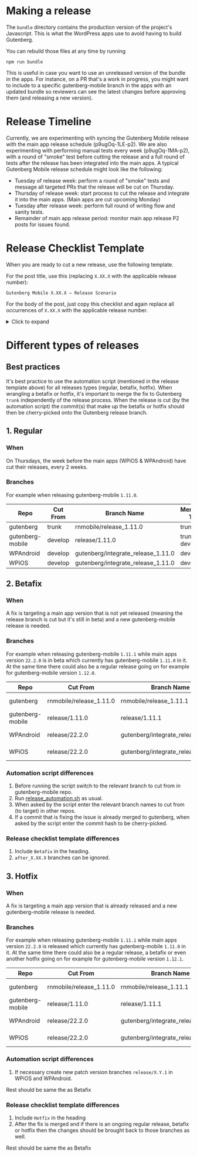 # Making a release

The `bundle` directory contains the production version of the project's Javascript. This is what the WordPress apps use to avoid having to build Gutenberg.

You can rebuild those files at any time by running

```
npm run bundle
```

This is useful in case you want to use an unreleased version of the bundle in the apps. For instance, on a PR that's a work in progress, you might want to include to a specific gutenberg-mobile branch in the apps with an updated bundle so reviewers can see the latest changes before approving them (and releasing a new version).

# Release Timeline

Currently, we are experimenting with syncing the Gutenberg Mobile release with the main app release schedule (p9ugOq-1LE-p2). We are also experimenting with performing manual tests every week (p9ugOq-1MA-p2), with a round of "smoke" test before cutting the release and a full round of tests after the release has been integrated into the main apps. A typical Gutenberg Mobile release schedule might look like the following:

- Tuesday of release week: perform a round of "smoke" tests and message all targeted PRs that the release will be cut on Thursday.
- Thursday of release week: start process to cut the release and integrate it into the main apps. (Main apps are cut upcoming Monday)
- Tuesday after release week: perform full round of writing flow and sanity tests.
- Remainder of main app release period: monitor main app release P2 posts for issues found.

# Release Checklist Template

When you are ready to cut a new release, use the following template.

For the post title, use this (replacing `X.XX.X` with the applicable release number):

```
Gutenberg Mobile X.XX.X – Release Scenario
```

For the body of the post, just copy this checklist and again replace all occurrences of `X.XX.X` with the applicable release number.

<details><summary>Click to expand</summary>
<p>
  
```html
<!-- wp:paragraph -->
<p>This checklist is based on the <a href="https://github.com/wordpress-mobile/release-toolkit-gutenberg-mobile/blob/develop/Releasing.md#release-checklist-template">Release Checklist Template</a>. If you need a checklist for a new gutenberg-mobile release, please copy from that template.</p>
<!-- /wp:paragraph -->

<!-- wp:paragraph -->
<p>+mobilegutenberg +mobilegutenpagesp2</p>
<!-- /wp:paragraph -->

<!-- wp:heading {"level":3} -->
<h3>Before the Release</h3>
<!-- /wp:heading -->

<!-- wp:group -->
<div class="wp-block-group"><!-- wp:paragraph -->
<p>o Visit all open gutenberg-mobile PRs that are assigned to X.XX.X milestone and leave a comment with a message similar to the following: </p>
<!-- /wp:paragraph -->

<!-- wp:quote -->
<blockquote class="wp-block-quote"><p>Hey [author]. We will cut the X.XX.X release on [date]. I plan to circle back and bump this PR to the next milestone then, but please let me know if you'd rather us work to include this PR in X.XX.X. Thanks! </p></blockquote>
<!-- /wp:quote --></div>
<!-- /wp:group -->

<!-- wp:paragraph -->
<p>o Midway through the week of the release, create installable builds for WPiOS and WPAndroid based off the current <code>develop</code> branch and complete the <a href="https://github.com/wordpress-mobile/test-cases/tree/master/test-cases/gutenberg/writing-flow">general writing flow test cases</a>. </p>
<!-- /wp:paragraph -->

<!-- wp:heading {"level":3} -->
<h3>Create the Release</h3>
<!-- /wp:heading -->

<!-- wp:paragraph -->
<p>o Verify that <code>gutenberg-mobile/RNTAztecView.podspec</code> and <code>gutenberg-mobile/gutenberg/packages/react-native-aztec/RNTAztecView.podspec</code> refer to the same <code>WordPress-Aztec-iOS</code> version and are pointing to a stable, tagged release (e.g. 1.14.1). If they are not, we may need to <a href="#create-a-new-aztec-release">create a new Aztec</a> release.</p>
<!-- /wp:paragraph -->

<!-- wp:paragraph -->
<p>o Clone the <a href="https://github.com/wordpress-mobile/release-toolkit-gutenberg-mobile">release scripts</a> or pull the latest version if you have already cloned it.</p>
<!-- /wp:paragraph -->

<!-- wp:paragraph -->
<p>o Review the <a href="https://github.com/wordpress-mobile/release-toolkit-gutenberg-mobile/blob/develop/Releasing.md">release script instructions</a>. In your clone of the release scripts, run the script via:  <code>./release_automation.sh</code>. This creates the gutenberg and gutenberg-mobile release PRs as well as WPAndroid and WPiOS integration PRs.<br><br><strong>Note:</strong> You might want to wait a bit before confirming WPAndroid PR creation so gutenberg-mobile can have enough time to finish the <code>Build Android RN Bridge &amp; Publish to S3</code> job on CI which is needed by WPAndroid CI.</p>
<!-- /wp:paragraph -->

<!-- wp:group -->
<div class="wp-block-group"><!-- wp:paragraph -->
<p>o If this is a scheduled release (e.g. X.XX.0) and not a beta/hot fix (e.g. X.XX.2), post a message similar to the following to the <code>#mobile-gutenberg</code> and <code>#mobile-gutenberg-platform</code> Slack channels: </p>
<!-- /wp:paragraph -->

<!-- wp:quote -->
<blockquote class="wp-block-quote"><p>⚠️ The gutenberg-mobile X.XX.X release branches are now cut. Please do not merge any Gutenberg-related changes into the WPiOS or WPAndroid <code>develop</code> branches until <em>after</em> the main apps cut their own releases next week. If you'd like to merge changes now, merge them into the <code>gutenberg/after_X.XX.X</code> branches. </p></blockquote>
<!-- /wp:quote --></div>
<!-- /wp:group -->

<!-- wp:paragraph -->
<p>o Verify the localization strings files (<a href="https://github.com/wordpress-mobile/gutenberg-mobile/blob/develop/bundle/android/strings.xml">bundle/android/strings.xml</a>, <a href="https://github.com/wordpress-mobile/gutenberg-mobile/blob/develop/bundle/ios/GutenbergNativeTranslations.swift">bundle/ios/GutenbergNativeTranslations.swift</a>) have been generated properly. Check that we're not adding extra strings from non-native files and that we're not removing strings that are referenced in the code (more info can be found in this <a href="https://github.com/wordpress-mobile/gutenberg-mobile/issues/3466">issue</a>). <strong>If any issue is found, it will require manually modifying the files and push them to the release branch.</strong> If no strings are updated, it is expected to not see those files modified.</p>
<!-- /wp:paragraph -->
  
<!-- wp:paragraph -->
<p>o In both <code>RELEASE-NOTES.txt</code> and <code>gutenberg/packages/react-native-editor/CHANGELOG.md</code>, replace <code>Unreleased</code> section with the release version and create a new <code>Unreleased</code> section.</p>
<!-- /wp:paragraph -->

<!-- wp:paragraph -->
<p>o Verify the WPAndroid PR build succeeds. If PR CI tasks include a 403 error related to an inability to resolve the <code>react-native-bridge</code> dependency, you must wait for the <code>Build Android RN Bridge &amp; Publish to S3</code> task to succeed in gutenberg-mobile and then restart the WPAndroid CI tasks.</p>
<!-- /wp:paragraph -->  
  
<!-- wp:paragraph -->
<p>o Run the Optional Tests on both the WPiOS and WPAndroid PRs.</p>
<!-- /wp:paragraph -->

<!-- wp:paragraph -->
<p>o Trigger an installable build on WPiOS PR.</p>
<!-- /wp:paragraph -->

<!-- wp:paragraph -->
<p>o Once the installable builds are ready, perform a quick smoke test of the editor on both iOS and Android to verify it launches without crashing. We will perform additional testing after the main apps cut their releases. </p>
<!-- /wp:paragraph -->

<!-- wp:paragraph -->
<p>o Fill in the missing parts of the gutenberg-mobile PR description. When filling in the "Changes" section, link to the most descriptive GitHub issue for any given change and consider adding a short description. Testers rely on this section to gather more details about changes in a release.</p>
<!-- /wp:paragraph -->

<!-- wp:paragraph -->
<p>o Mark all 4 PRs ready for review and request review from your release wrangler buddy.</p>
<!-- /wp:paragraph -->

<!-- wp:paragraph -->
<p>o If this is a release for inclusion in the frozen WPiOS and WPAndroid release branches (i.e. this is a beta/hot fix, e.g. X.XX.2), ping the directly responsible individual handing the release of each platform of the main apps.</p>
<!-- /wp:paragraph -->

<!-- wp:heading {"level":3} -->
<h3 id="create-a-new-aztec-release">Create an Aztec Release (conditional)</h3>
<!-- /wp:heading -->

<!-- wp:paragraph -->
<p>ℹ️ If <code>gutenberg-mobile/RNTAztecView.podspec</code> and <code>gutenberg-mobile/gutenberg/packages/react-native-aztec/RNTAztecView.podspec</code> refer to a commit SHA instead of a stable release (e.g. 1.14.1) or refer to <em>different</em> versions, the steps in this section may need to be completed. </p>
<!-- /wp:paragraph -->

<!-- wp:paragraph -->
<p>o Verify all Aztec PRs attached to the "Next Release" milestone or PRs with changes required for this Gutenberg release have been merged before next steps.</p>
<!-- /wp:paragraph -->

<!-- wp:paragraph -->
<p>o Open a PR on Aztec repo to update the <code>CHANGELOG.md</code> and <code>README.md</code> files with the new version name.</p>
<!-- /wp:paragraph -->

<!-- wp:paragraph -->
<p>o Create a new release and name it with the tag name from step 1. For Aztec-iOS, follow <a href="https://github.com/wordpress-mobile/AztecEditor-iOS/blob/develop/Documentation/ReleaseProcess.md">this process</a>. For Aztec-Android, releases are created via the <a href="https://github.com/wordpress-mobile/AztecEditor-Android/releases">GitHub releases page</a> by hitting the “Draft new release” button, put the tag name to be created in the tag version field and release title field, and also add the changelog to the release description. The binary assets (.zip, tar.gz files) are attached automatically after hitting “Publish release”.</p>
<!-- /wp:paragraph -->

<!-- wp:paragraph -->
<p>o Update Aztec version references within <code>gutenberg-mobile/RNTAztecView.podspec</code> and <code>gutenberg-mobile/gutenberg/packages/react-native-aztec/RNTAztecView.podspec</code> to the new <code>WordPress-Aztec-iOS</code> version.</p>
<!-- /wp:paragraph -->

<!-- wp:heading {"level":3} -->
<h3>Manage Incoming Changes (conditional)</h3>
<!-- /wp:heading -->

<!-- wp:paragraph -->
<p>ℹ️ If additional changes (e.g. bug fixes) were merged into the gutenberg-mobile <code>release/X.XX.X</code> or in gutenberg <code>rnmobile/release-X.XX.X</code> branches, the steps in this section need to be completed.</p>
<!-- /wp:paragraph -->

<!-- wp:paragraph -->
<p>o After a merge happened in gutenberg-mobile <code>release/X.XX.X</code> or in gutenberg <code>rnmobile/release-X.XX.X</code>, ensure the <code>gutenberg</code> submodule points to the correct hash and the <code>rnmobile/release-X.XX.X</code> in the gutenberg repo branch has been updated.</p>
<!-- /wp:paragraph -->

<!-- wp:paragraph -->
<p>o If there were changes in gutenberg repo, make sure to cherry-pick the changes that landed in the <code>trunk</code> branch back to the release branch and don't forget to run <code>npm run bundle</code> in gutenberg-mobile again if necessary.</p>
<!-- /wp:paragraph -->

<!-- wp:paragraph -->
<p>o Add the new change to the "Extra PRs that Landed After the Release Was Cut" section of the gutenberg-mobile PR description.</p>
<!-- /wp:paragraph -->

<!-- wp:paragraph -->
<p>o Re-run the Optional Tests on both the WPiOS and WPAndroid PRs.</p>
<!-- /wp:paragraph -->

<!-- wp:heading {"level":3} -->
<h3>Integrate the Release </h3>
<!-- /wp:heading -->

<!-- wp:paragraph -->
<p>o Verify the <code>gutenberg</code> ref within the gutenberg-mobile release branch is pointed to the latest commit in the gutenberg release branch.</p>
<!-- /wp:paragraph -->

<!-- wp:paragraph -->
<p>o Create and push a <code>rnmobile/X.XX.X</code> git tag for the head of gutenberg release branch. </p>
<!-- /wp:paragraph -->

<!-- wp:paragraph -->
<p>o Ensure that the bundle files are updated to include any changes to the release branch by running <code>npm run bundle</code> in gutenberg-mobile release branch and committing any changes. </p>
<!-- /wp:paragraph -->

<!-- wp:paragraph -->
<p>o Merge the <strong>gutenberg-mobile</strong> PR to <code>trunk</code>. Use "Create a merge commit" option when merging, otherwise there could be conflicts between <code>trunk</code> and release branch in the next release. WARNING: Do not merge the <strong>gutenberg</strong> PR into <code>trunk</code> at this point.</p>
<!-- /wp:paragraph -->

<!-- wp:paragraph -->
<p>o <a href="https://github.com/wordpress-mobile/gutenberg-mobile/releases/new?tag=vX.XX.X&amp;target=trunk&amp;title=Release%20X.XX.X">Create a new gutenberg-mobile GitHub Release</a>. Include a list of changes in the Release description.</p>
<!-- /wp:paragraph -->

<!-- wp:paragraph -->
<p>o In WPiOS, update the reference to point to the <em>tag</em> of the Release created in the previous task. </p>
<!-- /wp:paragraph -->

<!-- wp:paragraph -->
<p>o In WPAndroid, update the <code>gutenbergMobileVersion</code> in <code>build.gradle</code> to point to the <em>tag</em> of the Release used in the previous task. </p>
<!-- /wp:paragraph -->

<!-- wp:paragraph -->
<p>o Re-run the Optional Tests on both the WPiOS and WPAndroid PRs.</p>
<!-- /wp:paragraph -->

<!-- wp:paragraph -->
<p>o Main apps PRs should be ready to merge to their <code>develop</code> branches now. Merge them or get them merged.</p>
<!-- /wp:paragraph -->

<!-- wp:group -->
<div class="wp-block-group"><!-- wp:paragraph -->
<p>o Once everything is merged, send a message similar to the following to our friends in the <code>#platform9</code> Slack channel. If the release is a beta/hot fix (e.g. X.XX.2), be sure to directly mention the relevant Excellence Wranglers for the release and modify the following template as needed.</p>
<!-- /wp:paragraph -->

<!-- wp:quote -->
<blockquote class="wp-block-quote"><p>Hey team. I wanted to let you know that the mobile Gutenberg team has finished integrating the X.XX.X Gutenberg release into the WPiOS and WPAndroid `develop` branches. The integration is ready for the next release cut/build creation when you are available. Please let me know if you have any questions. Thanks! </p></blockquote>
<!-- /wp:quote --></div>
<!-- /wp:group -->

<!-- wp:heading {"level":3} -->
<h3>Sync the Release to Development Branches</h3>
<!-- /wp:heading -->

<!-- wp:paragraph -->
<p>o If there are any conflicts in the gutenberg PR, merge <code>trunk</code> into it and resolve them.</p>
<!-- /wp:paragraph -->

<!-- wp:paragraph -->
<p>o In gutenberg-mobile, create a branch from <code>trunk</code> with a name like <code>merge_release_X.XX.X_to_develop</code> and open PR to <code>develop</code>. If there are any merge conflicts, merge <code>develop</code> into the PR and resolve them.</p>
<!-- /wp:paragraph -->

<!-- wp:paragraph -->
<p>o Merge the gutenberg PR to <code>trunk</code>.</p>
<!-- /wp:paragraph -->

<!-- wp:paragraph -->
<p>o Update the <code>gutenberg</code> reference in the gutenberg-mobile <code>merge_release_X.XX.X_to_develop</code> PR so it points to merge commit in gutenberg <code>trunk</code> for the gutenberg PR merged in the previous task.</p>
<!-- /wp:paragraph -->

<!-- wp:paragraph -->
<p>o Merge the gutenberg-mobile PR to <code>develop</code>.</p>
<!-- /wp:paragraph -->

<!-- wp:heading {"level":3} -->
<h3>Clean Up Pending Work</h3>
<!-- /wp:heading -->

<!-- wp:paragraph -->
<p>⚠️ This section may only be completed <em>after</em> the main apps cut their own release branches. </p>
<!-- /wp:paragraph -->

<!-- wp:paragraph -->
<p>o Update the <code>gutenberg/after_X.XX.X</code> branches and open a PR against <code>develop</code>. If the branches are empty we’ll just delete them. The PR can actually get created as soon as something gets merged to the <code>gutenberg/after_X.XX.X</code> branches. Merge the <code>gutenberg/after_X.XX.X</code> PR(s) only <em>AFTER</em> the main apps have cut their release branches.</p>
<!-- /wp:paragraph -->

<!-- wp:heading {"level":3} -->
<h3>Test the Release</h3>
<!-- /wp:heading -->

<!-- wp:paragraph -->
<p>ℹ️ Use the main WP apps to complete each the tasks below for both iOS and Android. </p>
<!-- /wp:paragraph -->

<!-- wp:paragraph -->
<p>o Test the new changes that are included in the release PR.</p>
<!-- /wp:paragraph -->

<!-- wp:paragraph -->
<p>o Complete the <a href="https://github.com/wordpress-mobile/test-cases/tree/master/test-cases/gutenberg/writing-flow">general writing flow test cases</a>.</p>
<!-- /wp:paragraph -->

<!-- wp:paragraph -->
<p>o Complete the <a href="https://github.com/wordpress-mobile/test-cases/blob/trunk/test-cases/gutenberg/unsupported-block-editing.md#unsupported-block-editing---test-cases">Unsupported Block Editor test cases</a>.</p>
<!-- /wp:paragraph -->

<!-- wp:paragraph -->
<p>o Verify the <a href="https://manakinp2.wordpress.com/team-rotations/sanity-testing-rotations/">scheduled team members</a> completed the <a href="https://github.com/wordpress-mobile/test-cases/blob/trunk/test-suites/gutenberg/sanity-test-suites.md">sanity test suites</a>.</p>
<!-- /wp:paragraph -->

<!-- wp:heading {"level":3} -->
<h3>Finish the Release</h3>
<!-- /wp:heading -->

<!-- wp:paragraph -->
<p>o Update the <a href="https://docs.google.com/spreadsheets/d/15U4v6zUBmPGagksHX_6ZfVA672-1qB2MO8M7HYBOOgQ/edit?usp=sharing">Release Incident Spreadsheet</a> with any fixes that occurred after the release branches were cut.</p>
<!-- /wp:paragraph -->

<!-- wp:paragraph -->
<p>o If this is a scheduled release (e.g. X.XX.0), message the next release wrangler in the <code>#mobile-gutenberg-platform</code> Slack channel <strong>providing them with a tentative schedule</strong> for the next release. This will help ensure a smooth hand off and sets expectations for when they should begin their work. </p>
<!-- /wp:paragraph -->

<!-- wp:paragraph -->
<p>o Celebrate! 🎉</p>
<!-- /wp:paragraph -->
```


</p>
</details>

# Different types of releases

## Best practices

It's best practice to use the automation script (mentioned in the release template above) for all releases types (regular, betafix, hotfix). When wrangling a betafix or hotfix, it's important to merge the fix to Gutenberg `trunk` independently of the release process. When the release is cut (by the automation script) the commit(s) that make up the betafix or hotfix should then be cherry-picked onto the Gutenberg release branch.

## 1. Regular

### When

On Thursdays, the week before the main apps (WPiOS & WPAndroid) have cut their releases, every 2 weeks.

### Branches

For example when releasing gutenberg-mobile `1.11.0`.

| Repo             | Cut From | Branch Name                        | Merging To      |
| ---------------- | -------- | ---------------------------------- | --------------- |
| gutenberg        | trunk    | rnmobile/release_1.11.0            | trunk           |
| gutenberg-mobile | develop  | release/1.11.0                     | trunk & develop |
| WPAndroid        | develop  | gutenberg/integrate_release_1.11.0 | develop         |
| WPiOS            | develop  | gutenberg/integrate_release_1.11.0 | develop         |

## 2. Betafix

### When

A fix is targeting a main app version that is not yet released (meaning the release branch is cut but it's still in beta) and a new gutenberg-mobile release is needed.

### Branches

For example when releasing gutenberg-mobile `1.11.1` while main apps version `22.2.0` is in beta which currently has gutenberg-mobile `1.11.0` in it.
At the same time there could also be a regular release going on for example for gutenberg-mobile version `1.12.0`.

| Repo             | Cut From                | Branch Name                        | Merging To                                                       |
| ---------------- | ----------------------- | ---------------------------------- | ---------------------------------------------------------------- |
| gutenberg        | rnmobile/release_1.11.0 | rnmobile/release_1.11.1            | trunk & (maybe also) rnmobile/release_1.12.0                     |
| gutenberg-mobile | release/1.11.0          | release/1.11.1                     | trunk & develop & (maybe also) release/1.12.0                    |
| WPAndroid        | release/22.2.0          | gutenberg/integrate_release_1.11.1 | release/22.2.0 & (maybe also) gutenberg/integrate_release_1.12.0 |
| WPiOS            | release/22.2.0          | gutenberg/integrate_release_1.11.1 | release/22.2.0 & (maybe also) gutenberg/integrate_release_1.12.0 |

### Automation script differences

1. Before running the script switch to the relevant branch to cut from in gutenberg-mobile repo.
1. Run [release_automation.sh](./release_automation.sh) as usual.
1. When asked by the script enter the relevant branch names to cut from (to target) in other repos.
1. If a commit that is fixing the issue is already merged to gutenberg, when asked by the script enter the commit hash to be cherry-picked.

### Release checklist template differences

1. Include `Betafix` in the heading.
1. `after_X.XX.X` branches can be ignored.

## 3. Hotfix

### When

A fix is targeting a main app version that is already released and a new gutenberg-mobile release is needed.

### Branches

For example when releasing gutenberg-mobile `1.11.1` while main apps version `22.2.0` is released which currently has gutenberg-mobile `1.11.0` in it.
At the same time there could also be a regular release, a betafix or even another hotfix going on for example for gutenberg-mobile version `1.12.1`.

| Repo             | Cut From                | Branch Name                        | Merging To                                                       |
| ---------------- | ----------------------- | ---------------------------------- | ---------------------------------------------------------------- |
| gutenberg        | rnmobile/release_1.11.0 | rnmobile/release_1.11.1            | trunk & (maybe also) rnmobile/release_1.12.1                     |
| gutenberg-mobile | release/1.11.0          | release/1.11.1                     | trunk & develop & (maybe also) release/1.12.1                    |
| WPAndroid        | release/22.2.0          | gutenberg/integrate_release_1.11.1 | release/22.2.1 & (maybe also) gutenberg/integrate_release_1.12.1 |
| WPiOS            | release/22.2.0          | gutenberg/integrate_release_1.11.1 | release/22.2.1 & (maybe also) gutenberg/integrate_release_1.12.1 |

### Automation script differences

1. If necessary create new patch version branches `release/X.Y.1` in WPiOS and WPAndroid.

Rest should be same the as Betafix

### Release checklist template differences

1. Include `Hotfix` in the heading
1. After the fix is merged and if there is an ongoing regular release, betafix or hotfix then the changes should be brought back to those branches as well.

Rest should be same the as Betafix
